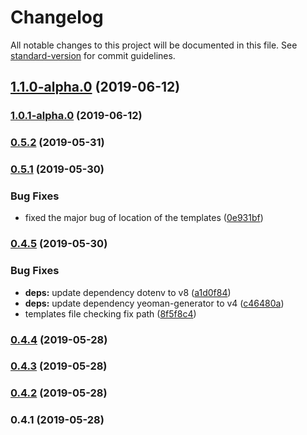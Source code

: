 # Changelog

All notable changes to this project will be documented in this file. See [standard-version](https://github.com/conventional-changelog/standard-version) for commit guidelines.

## [1.1.0-alpha.0](https://github.com/buildtip/create-web-app/compare/v1.0.1-alpha.0...v1.1.0-alpha.0) (2019-06-12)



### [1.0.1-alpha.0](https://github.com/buildtip/create-web-app/compare/v0.5.2...v1.0.1-alpha.0) (2019-06-12)



### [0.5.2](https://github.com/buildtip/create-web-app/compare/v0.5.1...v0.5.2) (2019-05-31)



### [0.5.1](https://github.com/buildtip/create-web-app/compare/v0.4.5...v0.5.1) (2019-05-30)


### Bug Fixes

* fixed the major bug of location of the templates ([0e931bf](https://github.com/buildtip/create-web-app/commit/0e931bf))



### [0.4.5](https://github.com/buildtip/create-web-app/compare/v0.4.4...v0.4.5) (2019-05-30)


### Bug Fixes

* **deps:** update dependency dotenv to v8 ([a1d0f84](https://github.com/buildtip/create-web-app/commit/a1d0f84))
* **deps:** update dependency yeoman-generator to v4 ([c46480a](https://github.com/buildtip/create-web-app/commit/c46480a))
* templates file checking fix path ([8f5f8c4](https://github.com/buildtip/create-web-app/commit/8f5f8c4))



### [0.4.4](https://github.com/buildtip/create-web-app/compare/v0.4.3...v0.4.4) (2019-05-28)



### [0.4.3](https://github.com/buildtip/create-web-app/compare/v0.4.2...v0.4.3) (2019-05-28)



### [0.4.2](https://github.com/buildtip/create-web-app/compare/v0.4.1...v0.4.2) (2019-05-28)



### 0.4.1 (2019-05-28)
